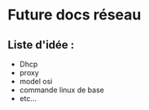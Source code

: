 # Future docs réseau

## Liste d'idée : 

- Dhcp
- proxy
- model osi
- commande linux de base
- etc...





